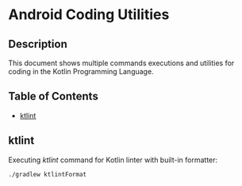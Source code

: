 
# Android Coding Utilities
  
## Description  
This document shows multiple commands executions and utilities for coding in the Kotlin Programming Language.  

## Table of Contents  

- [ktlint](#ktlint)

## ktlint  
Executing _ktlint_ command for Kotlin linter with built-in formatter:  
 
```bash  
./gradlew ktlintFormat  
```